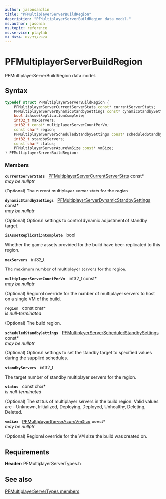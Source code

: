 ```yaml
---
author: jasonsandlin
title: "PFMultiplayerServerBuildRegion"
description: "PFMultiplayerServerBuildRegion data model."
ms.author: jasonsa
ms.topic: reference
ms.service: playfab
ms.date: 02/22/2024
---
```


# PFMultiplayerServerBuildRegion  

PFMultiplayerServerBuildRegion data model.  

## Syntax  
  
```cpp
typedef struct PFMultiplayerServerBuildRegion {  
    PFMultiplayerServerCurrentServerStats const* currentServerStats;  
    PFMultiplayerServerDynamicStandbySettings const* dynamicStandbySettings;  
    bool isAssetReplicationComplete;  
    int32_t maxServers;  
    int32_t const* multiplayerServerCountPerVm;  
    const char* region;  
    PFMultiplayerServerScheduledStandbySettings const* scheduledStandbySettings;  
    int32_t standbyServers;  
    const char* status;  
    PFMultiplayerServerAzureVmSize const* vmSize;  
} PFMultiplayerServerBuildRegion;  
```
  
### Members  
  
**`currentServerStats`** &nbsp; [PFMultiplayerServerCurrentServerStats](pfmultiplayerservercurrentserverstats.md) const*  
*may be nullptr*  
  
(Optional) The current multiplayer server stats for the region.
  
**`dynamicStandbySettings`** &nbsp; [PFMultiplayerServerDynamicStandbySettings](pfmultiplayerserverdynamicstandbysettings.md) const*  
*may be nullptr*  
  
(Optional) Optional settings to control dynamic adjustment of standby target.
  
**`isAssetReplicationComplete`** &nbsp; bool  
  
Whether the game assets provided for the build have been replicated to this region.
  
**`maxServers`** &nbsp; int32_t  
  
The maximum number of multiplayer servers for the region.
  
**`multiplayerServerCountPerVm`** &nbsp; int32_t const*  
*may be nullptr*  
  
(Optional) Regional override for the number of multiplayer servers to host on a single VM of the build.
  
**`region`** &nbsp; const char*  
*is null-terminated*  
  
(Optional) The build region.
  
**`scheduledStandbySettings`** &nbsp; [PFMultiplayerServerScheduledStandbySettings](pfmultiplayerserverscheduledstandbysettings.md) const*  
*may be nullptr*  
  
(Optional) Optional settings to set the standby target to specified values during the supplied schedules.
  
**`standbyServers`** &nbsp; int32_t  
  
The target number of standby multiplayer servers for the region.
  
**`status`** &nbsp; const char*  
*is null-terminated*  
  
(Optional) The status of multiplayer servers in the build region. Valid values are - Unknown, Initialized, Deploying, Deployed, Unhealthy, Deleting, Deleted.
  
**`vmSize`** &nbsp; [PFMultiplayerServerAzureVmSize](../enums/pfmultiplayerserverazurevmsize.md) const*  
*may be nullptr*  
  
(Optional) Regional override for the VM size the build was created on.
  
  
## Requirements  
  
**Header:** PFMultiplayerServerTypes.h
  
## See also  
[PFMultiplayerServerTypes members](../pfmultiplayerservertypes_members.md)  

  
  
